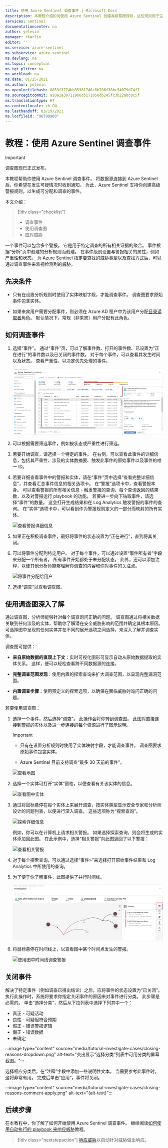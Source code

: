 ```yaml
---
title: 使用 Azure Sentinel 调查事件 | Microsoft Docs
description: 本教程介绍如何使用 Azure Sentinel 创建高级警报规则，这些规则用于生成可分配和调查的事件。
services: sentinel
documentationcenter: na
author: yelevin
manager: rkarlin
editor: ''
ms.service: azure-sentinel
ms.subservice: azure-sentinel
ms.devlang: na
ms.topic: conceptual
ms.tgt_pltfrm: na
ms.workload: na
ms.date: 01/25/2021
ms.author: yelevin
ms.openlocfilehash: 8853f3774bb35361746c8b706f38bc54079d74f7
ms.sourcegitcommit: 910a1a38711966cb171050db245fc3b22abc8c5f
ms.translationtype: HT
ms.contentlocale: zh-CN
ms.lasthandoff: 03/19/2021
ms.locfileid: "98790980"
---
```

# <a name="tutorial-investigate-incidents-with-azure-sentinel"></a>教程：使用 Azure Sentinel 调查事件

> [!IMPORTANT]
> 调查图现已正式发布。 

本教程帮助你使用 Azure Sentinel 调查事件。 将数据源连接到 Azure Sentinel 后，你希望在发生可疑情况时收到通知。 为此，Azure Sentinel 支持你创建高级警报规则，以生成可分配和调查的事件。

本文介绍：
> [!div class="checklist"]
> * 调查事件
> * 使用调查图
> * 应对威胁

一个事件可以包含多个警报。 它是用于特定调查的所有相关证据的聚合。 事件根据“分析”页中创建的分析规则而创建。 在事件级别设置与警报相关的属性，例如严重性和状态。 为 Azure Sentinel 指定要查找的威胁类型以及查找方式后，可以通过调查事件来监视检测到的威胁。

## <a name="prerequisites"></a>先决条件
- 只有在设置分析规则时使用了实体映射字段，才能调查事件。 调查图要求原始事件包含实体。

- 如果来宾用户需要分配事件，则必须在 Azure AD 租户中为该用户分配[目录读取者](../active-directory/roles/permissions-reference.md#directory-readers)角色。 默认情况下，常规（非来宾）用户分配有此角色。

## <a name="how-to-investigate-incidents"></a>如何调查事件

1. 选择“事件”。 通过“事件”页，可以了解事件数、打开的事件数、已设置为“正在进行”的事件数以及已关闭的事件数。 对于每个事件，可以查看其发生时间以及状态。 查看严重性，以决定优先处理的事件。

    ![查看事件严重性](media/tutorial-investigate-cases/incident-severity.png)

1. 可以根据需要筛选事件，例如按状态或严重性进行筛选。

1. 若要开始调查，请选择一个特定的事件。 在右侧，可以查看此事件的详细信息，包括其严重性、涉及的实体数摘要、触发此事件的原始事件以及事件的唯一 ID。

1. 若要详细查看事件中的警报和实体，请在“事件”页中选择“查看完整详细信息”，并查看汇总事件信息的相关选项卡。 在“警报”选项卡中，查看警报本身。 可以查看警报的所有相关信息 - 触发警报的查询、每个查询返回的结果数，以及对警报运行 playbook 的功能。 若要进一步向下钻取事件，请选择“事件”的数量。 这会打开生成结果和在 Log Analytics 触发警报的事件的查询。 在“实体”选项卡中，可以看到作为警报规则定义的一部分而映射的所有实体。

    ![查看警报详细信息](media/tutorial-investigate-cases/alert-details.png)

1. 如果正在积极调查事件，最好将事件的状态设置为“正在进行”，直到将其关闭。

1. 可以将事件分配到特定用户。 对于每个事件，可以通过设置“事件所有者”字段来分配一个所有者。 所有事件开始都处于未分配状态。 此外，还可以添加注释，以便其他分析师能够理解你调查的内容和你对事件的关注点。

    ![将事件分配给用户](media/tutorial-investigate-cases/assign-incident-to-user.png)

1. 选择“调查”以查看调查图。

## <a name="use-the-investigation-graph-to-deep-dive"></a>使用调查图深入了解

通过调查图，分析师能够针对每个调查询问正确的问题。 调查图通过将相关数据关联到任何涉及的实体，帮助你了解潜在安全威胁影响的范围并确定其根本原因。 可选择图中呈现的任何实体并在不同的展开选项之间选择，来深入了解并调查实体。  
  
调查图可提供：

- **来自原始数据的直观上下文**：实时可视化图形可显示自动从原始数据提取的实体关系。 这样，便可以轻松查看跨不同数据源的连接。

- **完整调查范围发现**：使用内置的探索查询来扩大调查范围，以呈现完整漏洞范围。

- **内置调查步骤**：使用预定义的探索选项，以确保在面临威胁时询问正确的问题。

若要使用调查图：

1. 选择一个事件，然后选择“调查”。 此操作会将你转到调查图。 此图对直接连接到警报的实体以及进一步连接的每个资源进行了图示说明。

   > [!IMPORTANT] 
   > - 只有在设置分析规则时使用了实体映射字段，才能调查事件。 调查图要求原始事件包含实体。
   >
   > - Azure Sentinel 目前支持调查“最多 30 天前的事件”。

   ![查看地图](media/tutorial-investigate-cases/map1.png)

1. 选择一个实体可打开“实体”窗格，以便查看有关该实体的信息。

    ![查看图中实体](media/tutorial-investigate-cases/map-entities.png)
  
1. 通过将鼠标悬停在每个实体上来展开调查，按实体类型显示安全专家和分析师设计的问题列表，以便进行深入调查。 这些选项称为“探索查询”。

    ![探索详细信息](media/tutorial-investigate-cases/exploration-cases.png)

   例如，你可以在计算机上请求相关警报。 如果选择探索查询，则会将生成的实体添加回此图。 在此示例中，选择“相关警报”向此图返回了以下警报：

    ![查看相关警报](media/tutorial-investigate-cases/related-alerts.png)

1. 对于每个探索查询，可以通过选择“事件\>”来选择打开原始事件结果和 Log Analytics 中所使用的查询。

1. 为了便于你了解事件，此图提供了并行时间线。

    ![查看图中时间线](media/tutorial-investigate-cases/map-timeline.png)

1. 将鼠标悬停在时间线上，以查看图中某个时间点发生的警报。

    ![使用图中时间线调查警报](media/tutorial-investigate-cases/use-timeline.png)

## <a name="closing-an-incident"></a>关闭事件

解决了特定事件（例如调查已得出结论）之后，应将事件的状态设置为“已关闭”。 执行此操作时，系统将要求你指定关闭事件的原因来对事件进行分类。 此步骤是必需的。 单击“选择分类”，然后从下拉列表中选择下列其中一个：

- 真正 - 可疑活动
- 良性 - 可疑但符合预期
- 假正 - 错误警报逻辑
- 假正 - 错误数据
- 未确定

:::image type="content" source="media/tutorial-investigate-cases/closing-reasons-dropdown.png" alt-text="突出显示“选择分类”列表中可用分类的屏幕截图。":::

选择相应分类后，在“注释”字段中添加一些说明性文本。 当需要参考此事件时，这将非常有用。 完成后单击“应用”，事件将关闭。

:::image type="content" source="media/tutorial-investigate-cases/closing-reasons-comment-apply.png" alt-text="{alt-text}":::

## <a name="next-steps"></a>后续步骤
在本教程中，你了解了如何开始使用 Azure Sentinel 调查事件。 继续阅读[如何使用自动执行的 playbook 来响应威胁](tutorial-respond-threats-playbook.md)教程。
> [!div class="nextstepaction"]
> [响应威胁](tutorial-respond-threats-playbook.md)以自动针对威胁做出响应。

